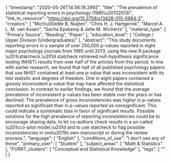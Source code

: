 {
    "timestamp": "2020-05-26T14:56:18.299Z",
    "title": "The prevalence of statistical reporting errors in psychology (1985\u20132013)",
    "link_to_resource": "https://doi.org/10.3758/s13428-015-0664-2",
    "creators": [
        "Mich\u00e8le B. Nuijten",
        "Chris H. J. Hartgerink",
        "Marcel A. L. M. van Assen",
        "Sacha Epskamp & Jelte M. Wicherts"
    ],
    "material_type": [
        "Primary Source",
        "Reading",
        "Paper"
    ],
    "education_level": [
        "College / Upper Division (Undergraduates)"
    ],
    "abstract": "This study documents reporting errors in a sample of over 250,000 p-values reported in eight major psychology journals from 1985 until 2013, using the new R package \u201cstatcheck.\u201d statcheck retrieved null-hypothesis significance testing (NHST) results from over half of the articles from this period. In line with earlier research, we found that half of all published psychology papers that use NHST contained at least one p-value that was inconsistent with its test statistic and degrees of freedom. One in eight papers contained a grossly inconsistent p-value that may have affected the statistical conclusion. In contrast to earlier findings, we found that the average prevalence of inconsistent p-values has been stable over the years or has declined. The prevalence of gross inconsistencies was higher in p-values reported as significant than in p-values reported as nonsignificant. This could indicate a systematic bias in favor of significant results. Possible solutions for the high prevalence of reporting inconsistencies could be to encourage sharing data, to let co-authors check results in a so-called \u201cco-pilot model,\u201d and to use statcheck to flag possible inconsistencies in one\u2019s own manuscript or during the review process.",
    "language": [
        "English"
    ],
    "conditions_of_use": "I don't see any of these",
    "primary_user": [
        "Student"
    ],
    "subject_areas": [
        "Math & Statistics"
    ],
    "FORRT_clusters": [
        "Conceptual and Statistical Knowledge"
    ],
    "tags": [
        ""
    ]
}